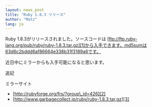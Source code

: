 ```yaml
---
layout: news_post
title: "Ruby 1.8.3 リリース"
author: "Matz"
lang: ja
---
```


Ruby 1.8.3がリリースされました。ソースコードは
[ftp://ftp.ruby-lang.org/pub/ruby/ruby-1.8.3.tar.gz][1]から入手できます。md5sumは63d6c2bddd6af86664e338b31f3189a6です。

近日中にミラーからも入手可能になると思います。

追記

ミラーサイト

* [http://rubyforge.org/frs/?group\_id=426][2]
* [http://www.garbagecollect.jp/ruby/ruby-1.8.3.tar.gz][3]



[1]: ftp://ftp.ruby-lang.org/pub/ruby/ruby-1.8.3.tar.gz 
[2]: http://rubyforge.org/frs/?group_id=426 
[3]: http://www.garbagecollect.jp/ruby/ruby-1.8.3.tar.gz 
